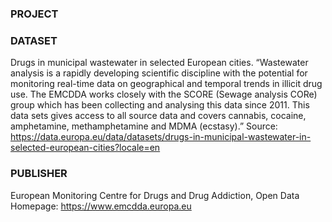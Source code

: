 ### PROJECT

### DATASET 
Drugs in municipal wastewater in selected European cities.
“Wastewater analysis is a rapidly developing scientific discipline with the potential for monitoring real-time data on geographical and temporal trends in illicit drug use. The EMCDDA works closely with the SCORE (Sewage analysis CORe) group which has been collecting and analysing this data since 2011. This data sets gives access to all source data and covers cannabis, cocaine, amphetamine, methamphetamine and MDMA (ecstasy).” Source: https://data.europa.eu/data/datasets/drugs-in-municipal-wastewater-in-selected-european-cities?locale=en 

### PUBLISHER
European Monitoring Centre for Drugs and Drug Addiction, Open Data
Homepage: https://www.emcdda.europa.eu 

